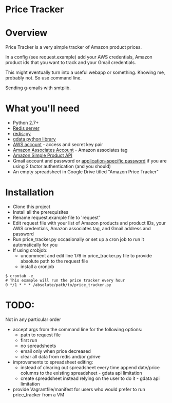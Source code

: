 Price Tracker
=========================

Overview
=========================

Price Tracker is a very simple tracker of Amazon product prices.

In a config (see request.example) add your AWS credentials, Amazon product ids that you want to track and your Gmail credentials. 

This might eventually turn into a useful webapp or something. Knowing me, probably not. So use command line. 

Sending g-emails with smtplib.

What you'll need
==========================

* Python 2.7+
* [Redis server](http://redis.io/topics/quickstart)
* [redis-py](https://pypi.python.org/pypi/redis/)
* [gdata python library](https://developers.google.com/gdata/articles/python_client_lib)
* [AWS account](https://aws.amazon.com/) - access and secret key pair
* [Amazon Associates Account](https://affiliate-program.amazon.com/gp/associates/network/main.html) - Amazon associates tag
* [Amazon Simple Product API](https://github.com/yoavaviram/python-amazon-simple-product-api)
* Gmail account and password or [application-specific password](https://support.google.com/accounts/answer/185833?hl=en) if you are using 2 factor authentication (and you should)
* An empty spreadsheet in Google Drive titled "Amazon Price Tracker"

Installation
=========================

* Clone this project
* Install all the prerequisites
* Rename request.example file to 'request'
* Edit request file with your list of Amazon products and product IDs, your AWS credentials, Amazon associates tag, and Gmail address and password
* Run price_tracker.py occasionally or set up a cron job to run it automatically for you
* If using crobjob:
  * uncomment and edit line 176 in price_tracker.py file to provide absolute path to the request file
  * install a cronjob
```
$ crontab -e
# This example will run the price tracker every hour
0 */1 * * * /absolute/path/to/price_tracker.py
```

TODO:
============================
Not in any particular order
* accept args from the command line for the following options:
  * path to request file
  * first run
  * no spreadsheets
  * email only when price decreased
  * clear all data from redis and/or gdrive
* improvements to spreadsheet editing:
  * instead of clearing out spreadsheet every time append date/price columns to the existing spreadsheet - gdata api limitation
  * create spreadsheet instead relying on the user to do it - gdata api limitation
* provide Vagrantfile/manifest for users who would prefer to run price_tracker from a VM
